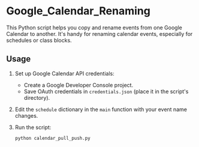 # Google_Calendar_Renaming
 
This Python script helps you copy and rename events from one Google Calendar to another. It's handy for renaming calendar events, especially for schedules or class blocks.

## Usage

1. Set up Google Calendar API credentials:
   - Create a Google Developer Console project.
   - Save OAuth credentials in `credentials.json` (place it in the script's directory).

2. Edit the `schedule` dictionary in the `main` function with your event name changes.

3. Run the script:

   ```bash
   python calendar_pull_push.py
   
